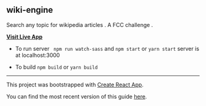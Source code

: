## wiki-engine

Search any topic for wikipedia articles . A FCC challenge .

**[Visit Live App](https://wiki-engine.surge.sh)**


 * To run server ``` npm run watch-sass``` and `npm start` or `yarn start` server is at localhost:3000

 * To build `npm build` or `yarn build`

--------



This project was bootstrapped with [Create React App](https://github.com/facebookincubator/create-react-app).

You can find the most recent version of this guide [here](https://github.com/facebookincubator/create-react-app/blob/master/packages/react-scripts/template/README.md).
